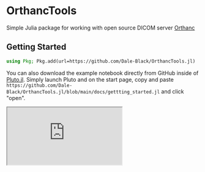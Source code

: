 # OrthancTools

Simple Julia package for working with open source DICOM server [Orthanc](https://www.orthanc-server.com/)

## Getting Started
```julia
using Pkg; Pkg.add(url=https://github.com/Dale-Black/OrthancTools.jl)
```

You can also download the example notebook directly from GitHub inside of [Pluto.jl](https://github.com/fonsp/Pluto.jl). Simply launch Pluto and on the start page, copy and paste `https://github.com/Dale-Black/OrthancTools.jl/blob/main/docs/gettting_started.jl` and click "open".

<iframe src="https://github.com/Dale-Black/OrthancTools.jl/blob/main/docs/gettting_started.html"></iframe>
